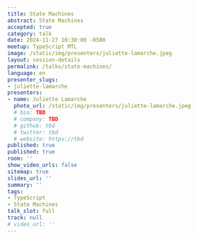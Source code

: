 ```yaml
---
title: State Machines
abstract: State Machines
accepted: true
category: talk
date: 2024-11-27 10:30:00 -0500
meetup: TypeScript MTL
image: /static/img/presenters/juliette-lamarche.jpeg
layout: session-details
permalink: /talks/state-machines/
language: en
presenter_slugs:
- juliette-lamarche
presenters:
- name: Juliette Lamarche
  photo_url: /static/img/presenters/juliette-lamarche.jpeg
  # bio: TBD
  # company: TBD
  # github: tbd
  # twitter: tbd
  # website: https://tbd
published: true
published: true
room: ''
show_video_urls: false
sitemap: true
slides_url: ''
summary: ''
tags:
- TypeScript
- State Machines
talk_slot: full
track: null
# video_url: ''
---
```


